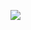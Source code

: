 ![](https://github.com/meng-yu-chen/Breadcrumbstest_gihub_action/actions/workflows/github-actions-demo.yml/badge.svg)
